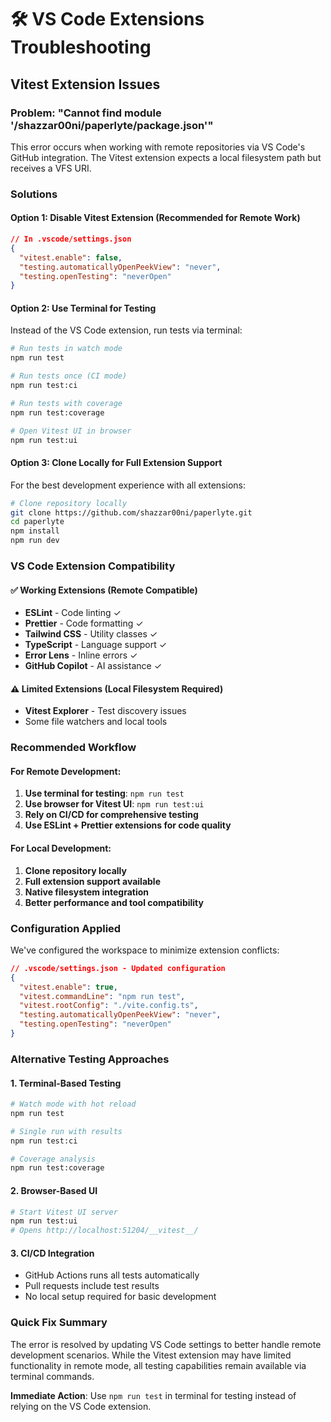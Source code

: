 # 🛠️ VS Code Extensions Troubleshooting

## Vitest Extension Issues

### Problem: "Cannot find module '/shazzar00ni/paperlyte/package.json'"

This error occurs when working with remote repositories via VS Code's GitHub integration. The Vitest extension expects a local filesystem path but receives a VFS URI.

### Solutions

#### Option 1: Disable Vitest Extension (Recommended for Remote Work)
```json
// In .vscode/settings.json
{
  "vitest.enable": false,
  "testing.automaticallyOpenPeekView": "never",
  "testing.openTesting": "neverOpen"
}
```

#### Option 2: Use Terminal for Testing
Instead of the VS Code extension, run tests via terminal:
```bash
# Run tests in watch mode
npm run test

# Run tests once (CI mode)
npm run test:ci

# Run tests with coverage
npm run test:coverage

# Open Vitest UI in browser
npm run test:ui
```

#### Option 3: Clone Locally for Full Extension Support
For the best development experience with all extensions:
```bash
# Clone repository locally
git clone https://github.com/shazzar00ni/paperlyte.git
cd paperlyte
npm install
npm run dev
```

### VS Code Extension Compatibility

#### ✅ Working Extensions (Remote Compatible)
- **ESLint** - Code linting ✓
- **Prettier** - Code formatting ✓  
- **Tailwind CSS** - Utility classes ✓
- **TypeScript** - Language support ✓
- **Error Lens** - Inline errors ✓
- **GitHub Copilot** - AI assistance ✓

#### ⚠️ Limited Extensions (Local Filesystem Required)
- **Vitest Explorer** - Test discovery issues
- Some file watchers and local tools

### Recommended Workflow

#### For Remote Development:
1. **Use terminal for testing**: `npm run test`
2. **Use browser for Vitest UI**: `npm run test:ui` 
3. **Rely on CI/CD for comprehensive testing**
4. **Use ESLint + Prettier extensions for code quality**

#### For Local Development:
1. **Clone repository locally**
2. **Full extension support available**
3. **Native filesystem integration**
4. **Better performance and tool compatibility**

### Configuration Applied

We've configured the workspace to minimize extension conflicts:

```json
// .vscode/settings.json - Updated configuration
{
  "vitest.enable": true,
  "vitest.commandLine": "npm run test",
  "vitest.rootConfig": "./vite.config.ts",
  "testing.automaticallyOpenPeekView": "never",
  "testing.openTesting": "neverOpen"
}
```

### Alternative Testing Approaches

#### 1. Terminal-Based Testing
```bash
# Watch mode with hot reload
npm run test

# Single run with results
npm run test:ci

# Coverage analysis
npm run test:coverage
```

#### 2. Browser-Based UI
```bash
# Start Vitest UI server
npm run test:ui
# Opens http://localhost:51204/__vitest__/
```

#### 3. CI/CD Integration
- GitHub Actions runs all tests automatically
- Pull requests include test results
- No local setup required for basic development

### Quick Fix Summary

The error is resolved by updating VS Code settings to better handle remote development scenarios. While the Vitest extension may have limited functionality in remote mode, all testing capabilities remain available via terminal commands.

**Immediate Action**: Use `npm run test` in terminal for testing instead of relying on the VS Code extension.